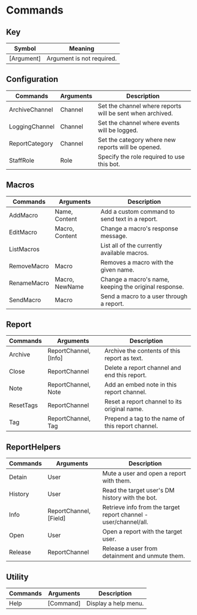 # Commands

## Key 
| Symbol      | Meaning                        |
|-------------|--------------------------------|
| [Argument]  | Argument is not required.      |

## Configuration
| Commands       | Arguments | Description                                               |
|----------------|-----------|-----------------------------------------------------------|
| ArchiveChannel | Channel   | Set the channel where reports will be sent when archived. |
| LoggingChannel | Channel   | Set the channel where events will be logged.              |
| ReportCategory | Channel   | Set the category where new reports will be opened.        |
| StaffRole      | Role      | Specify the role required to use this bot.                |

## Macros
| Commands    | Arguments      | Description                                           |
|-------------|----------------|-------------------------------------------------------|
| AddMacro    | Name, Content  | Add a custom command to send text in a report.        |
| EditMacro   | Macro, Content | Change a macro's response message.                    |
| ListMacros  |                | List all of the currently available macros.           |
| RemoveMacro | Macro          | Removes a macro with the given name.                  |
| RenameMacro | Macro, NewName | Change a macro's name, keeping the original response. |
| SendMacro   | Macro          | Send a macro to a user through a report.              |

## Report
| Commands  | Arguments             | Description                                       |
|-----------|-----------------------|---------------------------------------------------|
| Archive   | ReportChannel, [Info] | Archive the contents of this report as text.      |
| Close     | ReportChannel         | Delete a report channel and end this report.      |
| Note      | ReportChannel, Note   | Add an embed note in this report channel.         |
| ResetTags | ReportChannel         | Reset a report channel to its original name.      |
| Tag       | ReportChannel, Tag    | Prepend a tag to the name of this report channel. |

## ReportHelpers
| Commands | Arguments              | Description                                                      |
|----------|------------------------|------------------------------------------------------------------|
| Detain   | User                   | Mute a user and open a report with them.                         |
| History  | User                   | Read the target user's DM history with the bot.                  |
| Info     | ReportChannel, [Field] | Retrieve info from the target report channel - user/channel/all. |
| Open     | User                   | Open a report with the target user.                              |
| Release  | ReportChannel          | Release a user from detainment and unmute them.                  |

## Utility
| Commands | Arguments | Description          |
|----------|-----------|----------------------|
| Help     | [Command] | Display a help menu. |


